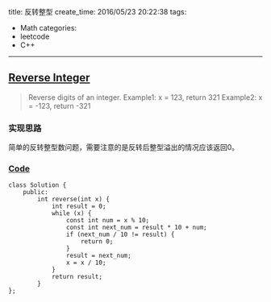 title: 反转整型
create_time: 2016/05/23 20:22:38
tags:
- Math
categories:
- leetcode
- C++

---
## [Reverse Integer](https://leetcode.com/problems/reverse-integer/)
> Reverse digits of an integer.
> Example1: x = 123, return 321
> Example2: x = -123, return -321

### 实现思路
简单的反转整型数问题，需要注意的是反转后整型溢出的情况应该返回0。

### [Code](https://github.com/Finalcheat/leetcode/blob/master/src/Reverse-Integer.cpp)
```
class Solution {
    public:
        int reverse(int x) {
            int result = 0;
            while (x) {
                const int num = x % 10;
                const int next_num = result * 10 + num;
                if (next_num / 10 != result) {
                    return 0;
                }
                result = next_num;
                x = x / 10;
            }
            return result;
        }
};
```
